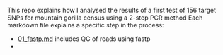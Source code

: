 This repo explains how I analysed the results of a first test of 156 target SNPs for mountain gorilla census using a 2-step PCR method
Each markdown file explains a specific step in the process:
- [01_fastp.md](https://github.com/sudmantlab/rishi/blob/main/gorilla_census/Jan_2step_prc_test/01_fastp.md) includes QC of reads using fastp
- 
